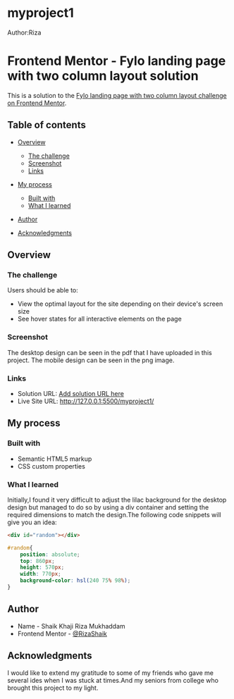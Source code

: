 # myproject1
Author:Riza
# Frontend Mentor - Fylo landing page with two column layout solution

This is a solution to the [Fylo landing page with two column layout challenge on Frontend Mentor](https://www.frontendmentor.io/challenges/fylo-landing-page-with-two-column-layout-5ca5ef041e82137ec91a50f5).

## Table of contents

- [Overview](#overview)
  - [The challenge](#the-challenge)
  - [Screenshot](#screenshot)
  - [Links](#links)
- [My process](#my-process)
  - [Built with](#built-with)
  - [What I learned](#what-i-learned)
  
- [Author](#author)
- [Acknowledgments](#acknowledgments) 
## Overview

### The challenge

Users should be able to:

- View the optimal layout for the site depending on their device's screen size
- See hover states for all interactive elements on the page

### Screenshot

The desktop design can be seen in the pdf that I have uploaded in this project.
The mobile design can be seen in the png image.

### Links

- Solution URL: [Add solution URL here](https://your-solution-url.com)
- Live Site URL: http://127.0.0.1:5500/myproject1/

## My process

### Built with

- Semantic HTML5 markup
- CSS custom properties

### What I learned

Initially,I found it very difficult to adjust the lilac background for the desktop design but managed to do so by using a div container and setting the required dimensions to match the design.The following code snippets will give you an idea:

```html
<div id="random"></div>
```
```css
#random{
    position: absolute;
    top: 860px;
    height: 570px;
    width: 770px;
    background-color: hsl(240 75% 98%);
}
```
## Author

- Name - Shaik Khaji Riza Mukhaddam
- Frontend Mentor - [@RizaShaik](https://www.frontendmentor.io/profile/RizaShaik)

## Acknowledgments
I would like to extend my gratitude to some of my friends who gave me several ides when I was stuck at times.And my seniors from college who brought this project to my light.